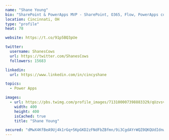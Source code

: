 ```yaml
---
name: "Shane Young"
bio: "SharePoint & PowerApps MVP - SharePoint, O365, Flow, PowerApps consulting? @PowerApps911 | Pure Snark? You found it."
location: Cincinnati, OH
type: "profile"
heat: 78

website: https://t.co/91p5BQ3pUe

twitter:
  username: ShanesCows
  url: https://twitter.com/ShanesCows
  followers: 15683

linkedin:
  url: https://www.linkedin.com/in/cincyshane

topics:
  - Power Apps

images:
  - url: https://pbs.twimg.com/profile_images/713100007398883329/qUzvsvQ3_400x400.jpg
    width: 400
    height: 400
    isCached: true
    title: "Shane Young"

secured: "dMwX4KfBeA9Uj4k1rGq+5KpGKD2zFNdFbZBfmn/9i3CgdAYrWQZ0QKQUdIdnwyBF2KFz/D5DMcO+8JQoicsv/TGlFnQ0+ChSLjx+IzvRr3KpHtknZt64CyuOwW7qGv7hkHBpWeN47YaRAMxTaLk23fVjqdB6YVblBRMddTRxK29hpM6BMpgwEmdsuIUDIKmmvBGpNOR+zi2WroVU/1VR8M9aJMjOyU/Ipt6msFxtWJRFbQYGdBNEx/pFxfFwGe+VauKjkjy0Op5UQLM879oJ5EvPTWN/XnKAxWEWPsnmqCTgxwFMVK7LKgzk1Pm+1S2PX6wOXVDjj+djdyfuAe91Gsm8o1nULaIo1mj9lWVvlGvvyaM3xu8VPldYbS+GkmM3s03AreV5AIDy2/xl9cxt0EdoAgV40GUbZRBQJ9kfhu8=;9w4bBQXEQ9Q7kLD1CiOLYQ=="
---
```



